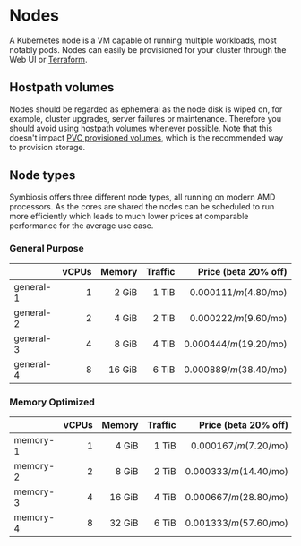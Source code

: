 # Nodes

A Kubernetes node is a VM capable of running multiple workloads, most notably pods. Nodes can easily be provisioned for your cluster through the Web UI or [Terraform](/guides/terraform).

## Hostpath volumes

Nodes should be regarded as ephemeral as the node disk is wiped on, for example, cluster upgrades, server failures or maintenance. Therefore you should avoid using hostpath volumes whenever possible. Note that this doesn't impact [PVC provisioned volumes](/guides/volumes), which is the recommended way to provision storage.

## Node types

Symbiosis offers three different node types, all running on modern AMD processors. As the cores are shared the nodes can be scheduled to run more efficiently which leads to much lower prices at comparable performance for the average use case.

### General Purpose

|           | vCPUs | Memory | Traffic | Price (beta 20% off)    |
| -         | -:    | -:     | -:      | -:                      |
| general-1 | 1     | 2 GiB  | 1 TiB   | $0.000111/m ($4.80/mo)  |
| general-2 | 2     | 4 GiB  | 2 TiB   | $0.000222/m ($9.60/mo)  |
| general-3 | 4     | 8 GiB  | 4 TiB   | $0.000444/m ($19.20/mo) |
| general-4 | 8     | 16 GiB | 6 TiB   | $0.000889/m ($38.40/mo) |

### Memory Optimized

|          | vCPUs | Memory | Traffic | Price (beta 20% off)    |
| -        | -:    | -:     | -:      | -:                      |
| memory-1 | 1     | 4 GiB  | 1 TiB   | $0.000167/m ($7.20/mo)  |
| memory-2 | 2     | 8 GiB  | 2 TiB   | $0.000333/m ($14.40/mo) |
| memory-3 | 4     | 16 GiB | 4 TiB   | $0.000667/m ($28.80/mo) |
| memory-4 | 8     | 32 GiB | 6 TiB   | $0.001333/m ($57.60/mo) |
